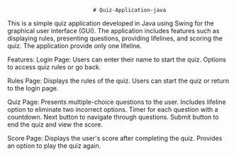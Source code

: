                                # Quiz-Application-java
This is a simple quiz application developed in Java using Swing for the graphical user interface (GUI). 
The application includes features such as displaying rules, presenting questions, providing lifelines, and scoring the quiz.
The application  provide only one lifeline.

Features:
Login Page:
Users can enter their name to start the quiz.
Options to access quiz rules or go back.

Rules Page:
Displays the rules of the quiz.
Users can start the quiz or return to the login page.

Quiz Page:
Presents multiple-choice questions to the user.
Includes lifeline option to eliminate two incorrect options.
Timer for each question with a countdown.
Next button to navigate through questions.
Submit button to end the quiz and view the score.

Score Page:
Displays the user's score after completing the quiz.
Provides an option to play the quiz again.

